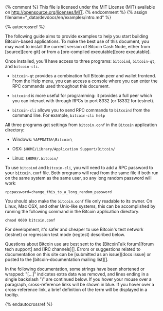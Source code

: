{% comment %}
This file is licensed under the MIT License (MIT) available on
http://opensource.org/licenses/MIT.
{% endcomment %}
{% assign filename="_data/devdocs/en/examples/intro.md" %}

{% autocrossref %}

The following guide aims to provide examples to help you start
building Bitcoin-based applications. To make the best use of this document,
you may want to install the current version of Bitcoin Cash Node, either from
[source][core git] or from a [pre-compiled executable][core executable].

Once installed, you'll have access to three programs: `bitcoind`,
`bitcoin-qt`, and `bitcoin-cli`.

* `bitcoin-qt` provides a combination full Bitcoin peer and wallet
  frontend. From the Help menu, you can access a console where you can
  enter the RPC commands used throughout this document.

* `bitcoind` is more useful for programming: it provides a full peer
  which you can interact with through RPCs to port 8332 (or 18332
  for testnet).

* `bitcoin-cli` allows you to send RPC commands to `bitcoind` from the
  command line.  For example, `bitcoin-cli help`

All three programs get settings from `bitcoin.conf` in the `Bitcoin`
application directory:

* Windows: `%APPDATA%\Bitcoin\`

* OSX: `$HOME/Library/Application Support/Bitcoin/`

* Linux: `$HOME/.bitcoin/`

To use `bitcoind` and `bitcoin-cli`, you will need to add a RPC password
to your `bitcoin.conf` file. Both programs will read from the same file
if both run on the same system as the same user, so any long random
password will work:

~~~
rpcpassword=change_this_to_a_long_random_password
~~~~

You should also make the `bitcoin.conf` file only readable to its
owner.  On Linux, Mac OSX, and other Unix-like systems, this can be
accomplished by running the following command in the Bitcoin application
directory:

~~~
chmod 0600 bitcoin.conf
~~~

For development, it's safer and cheaper to use Bitcoin's test network (testnet)
or regression test mode (regtest) described below.

Questions about Bitcoin use are best sent to the [BitcoinTalk forum][forum
tech support] and [IRC channels][]. Errors or suggestions related to
documentation on this site can be [submitted as an issue][docs issue]
or posted to the [bitcoin-documentation mailing list][].

In the following documentation, some strings have been shortened or wrapped: "[...]"
indicates extra data was removed, and lines ending in a single backslash "\\"
are continued below. If you hover your mouse over a paragraph, cross-reference
links will be shown in blue.  If you hover over a cross-reference link, a brief
definition of the term will be displayed in a tooltip.

{% endautocrossref %}
